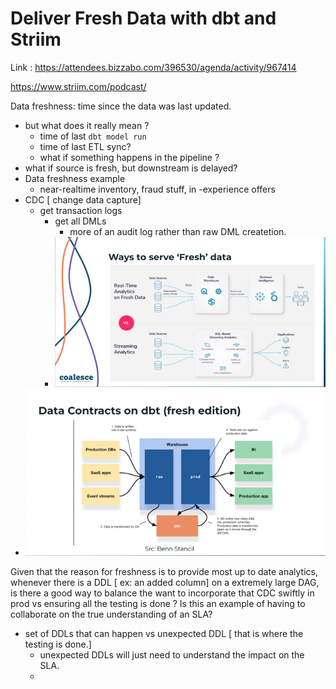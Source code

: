 # Deliver Fresh Data with dbt and Striim
Link : https://attendees.bizzabo.com/396530/agenda/activity/967414

https://www.striim.com/podcast/


Data freshness: time since the data was last updated.
  - but what does it really mean ?
    - time of last `dbt model run` 
    - time of last ETL sync?
    - what if something happens in the pipeline ?
  - what if source is fresh, but downstream is delayed?
- Data freshness example
  - near-realtime inventory, fraud stuff, in -experience offers
- CDC [ change data capture]
  - get transaction logs 
    - get all DMLs
      - more of an audit log rather than raw DML createtion.
    - ![](2022-10-17-10-52-10.png)
- ![](2022-10-17-10-57-27.png)


Given that the reason for freshness is to provide most up to date analytics, whenever there is a DDL [ ex: an added column] on a extremely large DAG, is there a good way to balance the want to incorporate that CDC swiftly in prod vs ensuring all the testing is done ? Is this an example of having to collaborate on the true understanding of an SLA? 


- set of DDLs that can happen vs unexpected DDL [ that is where the testing is done.]
  - unexpected DDLs will just need to understand the impact on the SLA.
  - 